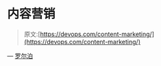 # 内容营销

> 原文:[https://devops.com/content-marketing/](https://devops.com/content-marketing/)

— [罗尔泊](https://devops.com/author/breselman/)